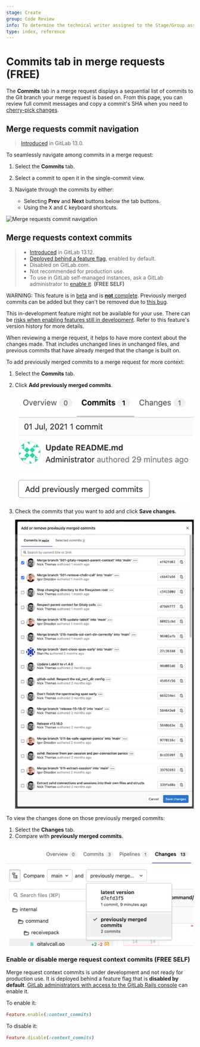 ```yaml
---
stage: Create
group: Code Review
info: To determine the technical writer assigned to the Stage/Group associated with this page, see https://about.gitlab.com/handbook/engineering/ux/technical-writing/#assignments
type: index, reference
---
```


# Commits tab in merge requests **(FREE)**

The **Commits** tab in a merge request displays a sequential list of commits
to the Git branch your merge request is based on. From this page, you can review
full commit messages and copy a commit's SHA when you need to
[cherry-pick changes](cherry_pick_changes.md).

## Merge requests commit navigation

> [Introduced](https://gitlab.com/gitlab-org/gitlab/-/issues/18140) in GitLab 13.0.

To seamlessly navigate among commits in a merge request:

1. Select the **Commits** tab.
1. Select a commit to open it in the single-commit view.
1. Navigate through the commits by either:

   - Selecting **Prev** and **Next** buttons below the tab buttons.
   - Using the <kbd>X</kbd> and <kbd>C</kbd> keyboard shortcuts.

![Merge requests commit navigation](img/commit_nav_v13_11.png)

## Merge requests context commits

> - [Introduced](https://gitlab.com/gitlab-org/gitlab/-/issues/29274) in GitLab 13.12.
> - [Deployed behind a feature flag](../../feature_flags.md), enabled by default.
> - Disabled on GitLab.com.
> - Not recommended for production use.
> - To use in GitLab self-managed instances, ask a GitLab administrator to [enable it](#enable-or-disable-merge-request-context-commits). **(FREE SELF)**

WARNING:
This feature is in [beta](https://about.gitlab.com/handbook/product/gitlab-the-product/#beta)
and is [**not** complete](https://gitlab.com/groups/gitlab-org/-/epics/1192).
Previously merged commits can be added but they can't be removed due to [this
bug](https://gitlab.com/gitlab-org/gitlab/-/issues/325538).

This in-development feature might not be available for your use. There can be
[risks when enabling features still in development](../../feature_flags.md#risks-when-enabling-features-still-in-development).
Refer to this feature's version history for more details.

When reviewing a merge request, it helps to have more context about the changes
made. That includes unchanged lines in unchanged files, and previous commits
that have already merged that the change is built on.

To add previously merged commits to a merge request for more context:

1. Select the **Commits** tab.
1. Click **Add previously merged commits**.

   ![Add previously merged commits button](img/add_previously_merged_commits_button_v14_1.png)

1. Check the commits that you want to add and click **Save changes**.

   ![Add previously merged commits modal](img/add_previously_merged_commits_modal_v14_1.png)

To view the changes done on those previously merged commits:

1. Select the **Changes** tab.
1. Compare with **previously merged commits**.

![Previously merged commits](img/previously_merged_commits_v14_1.png)

### Enable or disable merge request context commits **(FREE SELF)**

Merge request context commits is under development and not ready for production use. It is
deployed behind a feature flag that is **disabled by default**.
[GitLab administrators with access to the GitLab Rails console](../../../administration/feature_flags.md)
can enable it.

To enable it:

```ruby
Feature.enable(:context_commits)
```

To disable it:

```ruby
Feature.disable(:context_commits)
```
